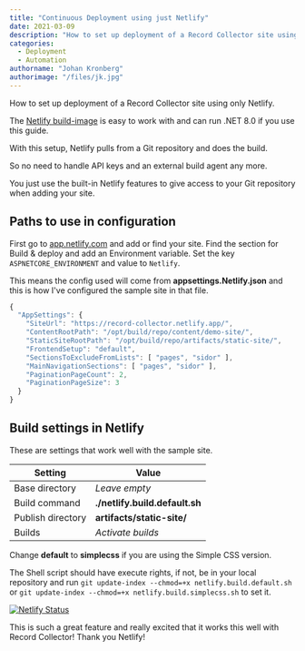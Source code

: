 ```yaml
---
title: "Continuous Deployment using just Netlify"
date: 2021-03-09
description: "How to set up deployment of a Record Collector site using only Netlify."
categories:
  - Deployment
  - Automation
authorname: "Johan Kronberg"
authorimage: "/files/jk.jpg"
---
```

How to set up deployment of a Record Collector site using only Netlify.
<!--more-->
The [Netlify build-image](https://github.com/netlify/build-image) is easy to work with and can run .NET 8.0 if you use this guide.

With this setup, Netlify pulls from a Git repository and does the build.

So no need to handle API keys and an external build agent any more.

You just use the built-in Netlify features to give access to your Git repository when adding your site.

## Paths to use in configuration

First go to [app.netlify.com](https://app.netlify.com/) and add or find your site. Find the section for Build & deploy and add an Environment variable. Set the key `ASPNETCORE_ENVIRONMENT` and value to `Netlify`.

This means the config used will come from **appsettings.Netlify.json** and this is how I've configured the sample site in that file.

```js
{
  "AppSettings": {
    "SiteUrl": "https://record-collector.netlify.app/",
    "ContentRootPath": "/opt/build/repo/content/demo-site/",
    "StaticSiteRootPath": "/opt/build/repo/artifacts/static-site/",
    "FrontendSetup": "default",
    "SectionsToExcludeFromLists": [ "pages", "sidor" ],
    "MainNavigationSections": [ "pages", "sidor" ],
    "PaginationPageCount": 2,
    "PaginationPageSize": 3
  }
}
```

## Build settings in Netlify

These are settings that work well with the sample site.

| Setting           | Value                      |
|-------------------|----------------------------|
| Base directory    | *Leave empty*              |
| Build command     | **./netlify.build.default.sh** |
| Publish directory | **artifacts/static-site/** |
| Builds            | *Activate builds*          |

Change **default** to **simplecss** if you are using the Simple CSS version. 

The Shell script should have execute rights, if not, be in your local repository and run `git update-index --chmod=+x netlify.build.default.sh` or `git update-index --chmod=+x netlify.build.simplecss.sh` to set it.

[![Netlify Status](https://api.netlify.com/api/v1/badges/d83429cd-4060-466a-8491-1afbb1c97149/deploy-status)](https://record-collector.net/)

This is such a great feature and really excited that it works this well with Record Collector! Thank you Netlify!
